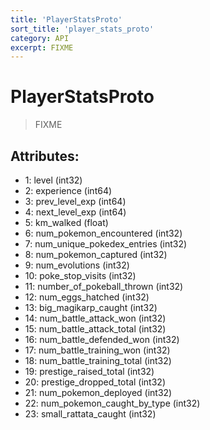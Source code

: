 ```yaml
---
title: 'PlayerStatsProto'
sort_title: 'player_stats_proto'
category: API
excerpt: FIXME
---
```


# PlayerStatsProto

> FIXME

## Attributes:

- 1: level (int32)
- 2: experience (int64)
- 3: prev_level_exp (int64)
- 4: next_level_exp (int64)
- 5: km_walked (float)
- 6: num_pokemon_encountered (int32)
- 7: num_unique_pokedex_entries (int32)
- 8: num_pokemon_captured (int32)
- 9: num_evolutions (int32)
- 10: poke_stop_visits (int32)
- 11: number_of_pokeball_thrown (int32)
- 12: num_eggs_hatched (int32)
- 13: big_magikarp_caught (int32)
- 14: num_battle_attack_won (int32)
- 15: num_battle_attack_total (int32)
- 16: num_battle_defended_won (int32)
- 17: num_battle_training_won (int32)
- 18: num_battle_training_total (int32)
- 19: prestige_raised_total (int32)
- 20: prestige_dropped_total (int32)
- 21: num_pokemon_deployed (int32)
- 22: num_pokemon_caught_by_type (int32) 
- 23: small_rattata_caught (int32)

